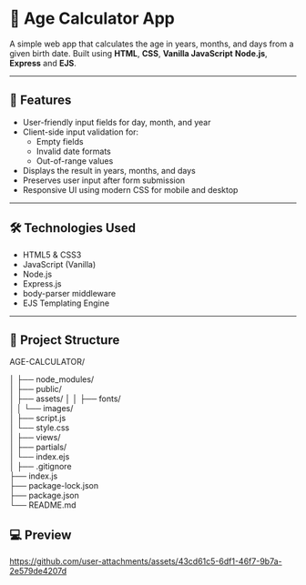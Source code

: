 # 🧮 Age Calculator App

A simple web app that calculates the age in years, months, and days from a given birth date. Built using **HTML**, **CSS**, **Vanilla JavaScript** **Node.js**, **Express** and **EJS**.

---

## 🚀 Features

- User-friendly input fields for day, month, and year
- Client-side input validation for:
  - Empty fields
  - Invalid date formats
  - Out-of-range values
- Displays the result in years, months, and days
- Preserves user input after form submission
- Responsive UI using modern CSS for mobile and desktop

---

## 🛠️ Technologies Used

- HTML5 & CSS3
- JavaScript (Vanilla)
- Node.js
- Express.js
- body-parser middleware
- EJS Templating Engine

---

## 📁 Project Structure
AGE-CALCULATOR/

│
├── node_modules/                 
│
├── public/                       
│   ├── assets/
│   │   ├── fonts/              
│   │   └── images/       
│   ├── script.js                 
│   └── style.css             
│
├── views/                       
│   ├── partials/              
│   └── index.ejs               
│
├── .gitignore                    
├── index.js                   
├── package-lock.json           
├── package.json                 
└── README.md   

## 💻 Preview 


https://github.com/user-attachments/assets/43cd61c5-6df1-46f7-9b7a-2e579de4207d

